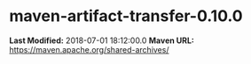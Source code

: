 # maven-artifact-transfer-0.10.0

**Last Modified:** 2018-07-01 18:12:00.0
**Maven URL:** https://maven.apache.org/shared-archives/
